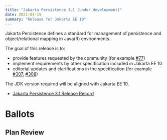 ```yaml
---
title: "Jakarta Persistence 3.1 (under development)"
date: 2021-04-15
summary: "Release for Jakarta EE 10"
---
```

Jakarta Persistence defines a standard for management of persistence
and object/relational mapping in Java(R) environments.

The goal of this release is to:

* provide features requested by the community (for example [#77](https://github.com/eclipse-ee4j/jpa-api/issues/77))
* implement requirements by other specification included in Jakarta EE 10
* editorial updates and clarifications in the specification (for example [#307](https://github.com/eclipse-ee4j/jpa-api/issues/307), [#308](https://github.com/eclipse-ee4j/jpa-api/issues/308))

The JDK version required will be aligned with Jakarta EE 10.

* [Jakarta Persistence 3.1 Release Record](https://projects.eclipse.org/projects/ee4j.jpa/releases/3.1)

# Ballots

## Plan Review
<!--
The Specification Committee Ballot concluded successfully on 2021-xx-xx with the following results.
| Representative                                 | Representative for: | Vote |
|------------------------------------------------|---------------------|------|
| Kenji Kazumura                                 | Fujitsu             |      |
| Dan Bandera, Kevin Sutter                      | IBM                 |      |
| Ed Bratt, Dmitry Kornilov                      | Oracle              |      |
| Andrew Pielage, Matt Gill                      | Payara              |      |
| Scott Stark, Mark Little                       | Red Hat             |      |
| David Blevins, Jean-Louis Monteiro             | Tomitribe           |      |
| Ivar Grimstad                                  | EE4J PMC            |      |
| Marcelo Ancelmo, Martijn Verburg               | Participant Members |      |
| Werner Keil                                    | Committer Members   |      |
| Scott (Congquan) Wang                          | Enterprise Members  |      |
|                                                | Total               |      |
The ballot was run in the [jakarta.ee-spec mailing list]()
-->
